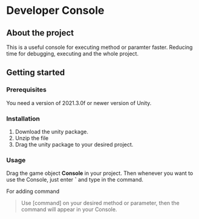 # Developer Console
## About the project
  This is a useful console for executing method or paramter faster. Reducing time for debugging, executing and the whole project.

## Getting started
### Prerequisites
  You need a version of 2021.3.0f or newer version of Unity.

### Installation
 1. Download the unity package.
 2. Unzip the file
 3. Drag the unity package to your desired project.

### Usage
  Drag the game object **Console** in your project. Then whenever you want to use the Console, just enter **`** and type in the command.
  
  For adding command
  > Use [command] on your desired method or parameter, then the command will appear in your Console.



